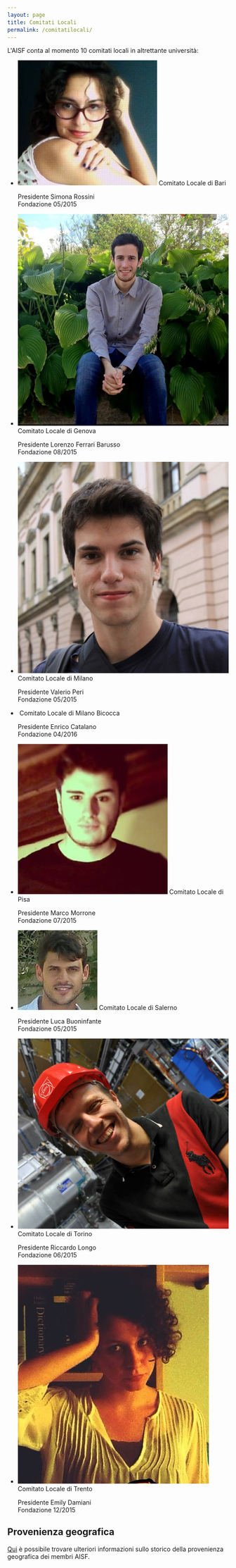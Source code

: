```yaml
---
layout: page
title: Comitati Locali
permalink: /comitatilocali/
---
```


L'AISF conta al momento 10 comitati locali in altrettante università:

<ul class="collection">
  <li class="collection-item avatar">
    <img src="/img/presidenti/bari_simona-rossini.jpg" alt="" class="circle">
    <span class="title">Comitato Locale di Bari</span>
    <p>Presidente Simona Rossini <br>
      Fondazione 05/2015
    </p>
    <a href="mailto:bari@ai-sf.it"><i class="fa fa-envelope aisf-text text-accent-1"></i></a>
    <a><i class="fa fa-twitter aisf-text text-accent-1" aria-hidden="true"></i></a>
    <a><i class="fa fa-facebook-square aisf-text text-accent-1" aria-hidden="true"></i></a>
  </li>
  <li class="collection-item avatar">
    <img src="/img/presidenti/genova_lorenzo-ferrari-barusso.jpg" alt="" class="circle">
    <span class="title">Comitato Locale di Genova</span>
    <p>Presidente Lorenzo Ferrari Barusso <br>
      Fondazione 08/2015
    </p>
    <a href="mailto:genova@ai-sf.it"><i class="fa fa-envelope aisf-text text-accent-1"></i></a>
    <a><i class="fa fa-twitter aisf-text text-accent-1" aria-hidden="true"></i></a>
    <a><i class="fa fa-facebook-square aisf-text text-accent-1" aria-hidden="true"></i></a>
  </li>
  <li class="collection-item avatar">
    <img src="/img/presidenti/milano_valerio-peri.jpg" alt="" class="circle">
    <span class="title">Comitato Locale di Milano</span>
    <p>Presidente Valerio Peri <br>
      Fondazione 05/2015
    </p>
    <a href="mailto:milano@ai-sf.it"><i class="fa fa-envelope aisf-text text-accent-1"></i></a>
    <a><i class="fa fa-twitter aisf-text text-accent-1" aria-hidden="true"></i></a>
    <a><i class="fa fa-facebook-square aisf-text text-accent-1" aria-hidden="true"></i></a>
  </li>
  <li class="collection-item avatar">
    <img src="/img/presidenti/milanobicocca_enrico-catalano.jpg" alt="" class="circle">
    <span class="title">Comitato Locale di Milano Bicocca</span>
    <p>Presidente Enrico Catalano <br>
      Fondazione 04/2016
    </p>
    <a href="mailto:milano.bicocca@ai-sf.it"><i class="fa fa-envelope aisf-text text-accent-1"></i></a>
    <a><i class="fa fa-twitter aisf-text text-accent-1" aria-hidden="true"></i></a>
    <a><i class="fa fa-facebook-square aisf-text text-accent-1" aria-hidden="true"></i></a>
  </li>
  <li class="collection-item avatar">
    <img src="/img/presidenti/pisa_marco-morrone.jpg" alt="" class="circle">
    <span class="title">Comitato Locale di Pisa</span>
    <p>Presidente Marco Morrone <br>
      Fondazione 07/2015
    </p>
    <a href="mailto:pisa@ai-sf.it"><i class="fa fa-envelope aisf-text text-accent-1"></i></a>
    <a><i class="fa fa-twitter aisf-text text-accent-1" aria-hidden="true"></i></a>
    <a><i class="fa fa-facebook-square aisf-text text-accent-1" aria-hidden="true"></i></a>
  </li>
  <li class="collection-item avatar">
    <img src="/img/presidenti/salerno_luca-buoninfante.jpg" alt="" class="circle">
    <span class="title">Comitato Locale di Salerno</span>
    <p>Presidente Luca Buoninfante <br>
      Fondazione 05/2015
    </p>
    <a href="mailto:salerno@ai-sf.it"><i class="fa fa-envelope aisf-text text-accent-1"></i></a>
    <a><i class="fa fa-twitter aisf-text text-accent-1" aria-hidden="true"></i></a>
    <a><i class="fa fa-facebook-square aisf-text text-accent-1" aria-hidden="true"></i></a>
  </li>
  <li class="collection-item avatar">
    <img src="/img/presidenti/torino_riccardo-longo.jpg" alt="" class="circle">
    <span class="title">Comitato Locale di Torino</span>
    <p>Presidente Riccardo Longo <br>
      Fondazione 06/2015
    </p>
    <a href="mailto:torino@ai-sf.it"><i class="fa fa-envelope aisf-text text-accent-1"></i></a>
    <a><i class="fa fa-twitter aisf-text text-accent-1" aria-hidden="true"></i></a>
    <a><i class="fa fa-facebook-square aisf-text text-accent-1" aria-hidden="true"></i></a>
  </li>
  <li class="collection-item avatar">
    <img src="/img/presidenti/trento_emily-damiani.jpg" alt="" class="circle">
    <span class="title">Comitato Locale di Trento</span>
    <p>Presidente Emily Damiani <br>
      Fondazione 12/2015
    </p>
    <a href="mailto:trento@ai-sf.it"><i class="fa fa-envelope aisf-text text-accent-1"></i></a>
    <a><i class="fa fa-twitter aisf-text text-accent-1" aria-hidden="true"></i></a>
    <a><i class="fa fa-facebook-square aisf-text text-accent-1" aria-hidden="true"></i></a>
  </li>
</ul>

## Provenienza geografica

<a href="/geo/">Qui</a> è possibile trovare ulteriori informazioni sullo storico della provenienza geografica dei membri AISF.
